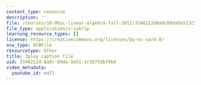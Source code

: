```yaml
---
content_type: resource
description: ''
file: /courses/18-06sc-linear-algebra-fall-2011/3348212d8a0c89da9a513c5875dbf9b4_yjBerM5jWsc.srt
file_type: application/x-subrip
learning_resource_types: []
license: https://creativecommons.org/licenses/by-nc-sa/4.0/
ocw_type: OCWFile
resourcetype: Other
title: 3play caption file
uid: 3348212d-8a0c-89da-9a51-3c5875dbf9b4
video_metadata:
  youtube_id: null
---
```

